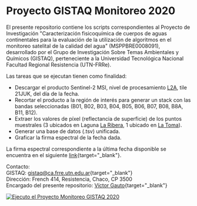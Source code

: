 # Proyecto GISTAQ Monitoreo 2020

El presente repositorio contiene los scripts correspondientes al Proyecto de Investigación "Caracterización fisicoquímica de cuerpos de aguas continentales para la evaluación de la utilización de algoritmos en el monitoreo satelital de la calidad del agua" (MSPPBRE0008091), desarrollado por el Grupo de Investigación Sobre Temas Ambientales y Químicos (GISTAQ), perteneciente a la Universidad Tecnológica Nacional Facultad Regional Resistencia (UTN-FRRe).

Las tareas que se ejecutan tienen como finalidad:

- Descargar el producto Sentinel-2 MSI, nivel de procesamiento [L2A](https://sentinels.copernicus.eu/web/sentinel/user-guides/sentinel-2-msi/processing-levels/level-2), tile 21JUK, del día de la fecha.
- Recortar el producto a la región de interés para generar un stack con las bandas seleccionadas (B01, B02, B03, B04, B05, B06, B07, B08, B8A, B11, B12).
- Extraer los valores de píxel (reflectancia de superficie) de los puntos muestrales (3 ubicados en Laguna [La Ribera](https://goo.gl/maps/CBzpv8khrSonE4Fw9), 1 ubicado en [La Toma](https://goo.gl/maps/WMDzJCJnPCbFjQhb8)).
- Generar una base de datos (.tsv) unificada.
- Graficar la firma espectral de la fecha dada.

La firma espectral correspondiente a la última fecha disponible se encuentra en el siguiente [link](https://vhgauto.github.io/monitoreo/){target="_blank"}.

Contacto:  
GISTAQ: [gistaq@ca.frre.utn.edu.ar](mailto:gistaq@ca.frre.utn.edu.ar){target="_blank"}  
Dirección: French 414, Resistencia, Chaco, CP 3500  
Encargado del presente repositorio: [Víctor Gauto](mailto:victor.gauto@outlook.com){target="_blank"}

[![Ejecuto el Proyecto Monitoreo GISTAQ 2020](https://github.com/vhgauto/monitoreo/actions/workflows/run_pipeline.yml/badge.svg)](https://github.com/vhgauto/monitoreo/actions/workflows/run_pipeline.yml)
